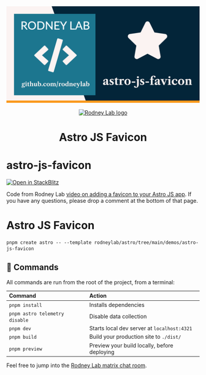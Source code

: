 <img src="../../images/rodneylab-github-astro-js-favicon.png" alt="Rodney Lab astro-js-favicon Github banner">

<p align="center">
  <a aria-label="Open Rodney Lab site" href="https://rodneylab.com" rel="nofollow noopener noreferrer">
    <img alt="Rodney Lab logo" src="https://rodneylab.com/assets/icon.png" width="60" />
  </a>
</p>
<h1 align="center">
  Astro JS Favicon
</h1>

# astro-js-favicon

[![Open in StackBlitz](https://developer.stackblitz.com/img/open_in_stackblitz.svg)](https://stackblitz.com/github/rodneylab/astro/tree/main/demos/astro-js-favicon)

Code from Rodney Lab <a aria-label="Open Rodney Lab video on J S favicon" href="https://rodneylab.com/astro-js-favicon/">video on adding a favicon to your Astro JS app</a>. If you have any questions, please drop a comment at the bottom of that page.

# Astro JS Favicon

```
pnpm create astro -- --template rodneylab/astro/tree/main/demos/astro-js-favicon
```

## 🧞 Commands

All commands are run from the root of the project, from a terminal:

| Command                        | Action                                       |
| :----------------------------- | :------------------------------------------- |
| `pnpm install`                 | Installs dependencies                        |
| `pnpm astro telemetry disable` | Disable data collection                      |
| `pnpm dev`                     | Starts local dev server at `localhost:4321`  |
| `pnpm build`                   | Build your production site to `./dist/`      |
| `pnpm preview`                 | Preview your build locally, before deploying |

Feel free to jump into the [Rodney Lab matrix chat room](https://matrix.to/#/%23rodney:matrix.org).
